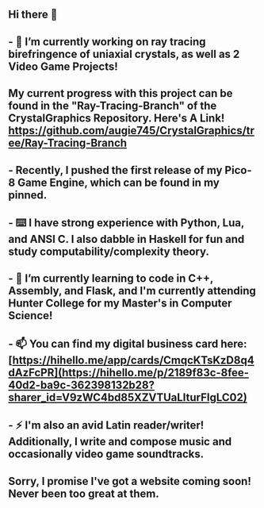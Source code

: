## Hi there 👋
## - 🔭 I’m currently working on ray tracing birefringence of uniaxial crystals, as well as 2 Video Game Projects! 
## My current progress with this project can be found in the "Ray-Tracing-Branch" of the CrystalGraphics Repository. Here's A Link! https://github.com/augie745/CrystalGraphics/tree/Ray-Tracing-Branch 
## - Recently, I pushed the first release of my Pico-8 Game Engine, which can be found in my pinned.
## - ⌨️ I have strong experience with Python, Lua, and ANSI C. I also dabble in Haskell for fun and study computability/complexity theory.
## - 🌱 I’m currently learning to code in C++, Assembly, and Flask, and I'm currently attending Hunter College for my Master's in Computer Science!
## - 📫 You can find my digital business card here: [https://hihello.me/app/cards/CmqcKTsKzD8q4dAzFcPR](https://hihello.me/p/2189f83c-8fee-40d2-ba9c-362398132b28?sharer_id=V9zWC4bd85XZVTUaLIturFIgLC02)
## - ⚡ I'm also an avid Latin reader/writer! Additionally, I write and compose music and occasionally video game soundtracks.
## Sorry, I promise I've got a website coming soon! Never been too great at them.
<!--


- 🔭 I’m currently working on ...
- 🌱 I’m currently learning ...
- 👯 I’m looking to collaborate on ...
- 🤔 I’m looking for help with ...
- 💬 Ask me about ...
- 📫 How to reach me: ...
- 😄 Pronouns: ...
- ⚡ Fun fact: ...
-->
